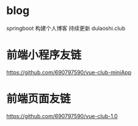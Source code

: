 # blog
springboot 构建个人博客  持续更新
dulaoshi.club


# 前端小程序友链
https://github.com/690797590/vue-club-miniApp

# 前端页面友链
https://github.com/690797590/vue-club-1.0
